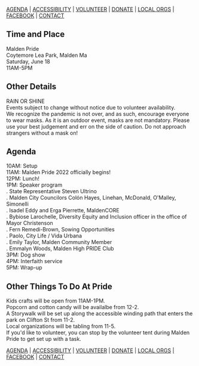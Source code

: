 [AGENDA](https://kiosai.github.io/pride-malden-22/agenda.html) | [ACCESSIBILITY](https://kiosai.github.io/pride-malden-22/access.html) | [VOLUNTEER](https://forms.gle/Fyfsv1FuX4PmHAzs7) | [DONATE](https://www.gofundme.com/maldens-third-annual-pride-festival) | [LOCAL ORGS](https://kiosai.github.io/pride-malden-22/local-orgs.html) |  [FACEBOOK](https://fb.me/e/2F4RC9XFN) | [CONTACT](mailto:pridemalden@gmail.com)

## Time and Place
Malden Pride  
Coytemore Lea Park, Malden Ma  
Saturday, June 18  
11AM-5PM  

## Other Details
RAIN OR SHINE  
Events subject to change without notice due to volunteer availability.  
We recognize the pandemic is not over, and as such, encourage everyone to wear masks. As it is an outdoor event, masks are not mandatory. Please use your best judgement and err on the side of caution. Do not approach strangers without a mask on!  

## Agenda
10AM: Setup  
11AM: Malden Pride 2022 officially begins!  
12PM: Lunch!  
1PM: Speaker program  
. State Representative Steven Ultrino  
. Malden City Councilors Colón Hayes, Linehan, McDonald, O'Malley, Simonelli  
. Isadel Eddy and Erga Pierrette, MaldenCORE  
. Bybiose Larochelle, Diversity Equity and Inclusion officer in the office of Mayor Christenson  
. Fern Remedi-Brown, Sowing Opportunities  
. Paolo, City Life / Vida Urbana  
. Emily Taylor, Malden Community Member  
. Emmalyn Woods, Malden High PRIDE Club  
3PM: Dog show  
4PM: Interfaith service  
5PM: Wrap-up

## Other Things To Do At Pride
Kids crafts will be open from 11AM-1PM.  
Popcorn and cotton candy will be availalbe from 12-2.  
A Storywalk will be set up along the accessible winding path that enters the park on Clifton St from 11-2.  
Local organizations will be tabling from 11-5.  
If you'd like to volunteer, you can stop by the volunteer tent during Malden Pride to get set up with a task.  

[AGENDA](https://kiosai.github.io/pride-malden-22/agenda.html) | [ACCESSIBILITY](https://kiosai.github.io/pride-malden-22/access.html) | [VOLUNTEER](https://forms.gle/Fyfsv1FuX4PmHAzs7) | [DONATE](https://www.gofundme.com/maldens-third-annual-pride-festival) | [LOCAL ORGS](https://kiosai.github.io/pride-malden-22/local-orgs.html) |  [FACEBOOK](https://fb.me/e/2F4RC9XFN) | [CONTACT](mailto:pridemalden@gmail.com)

